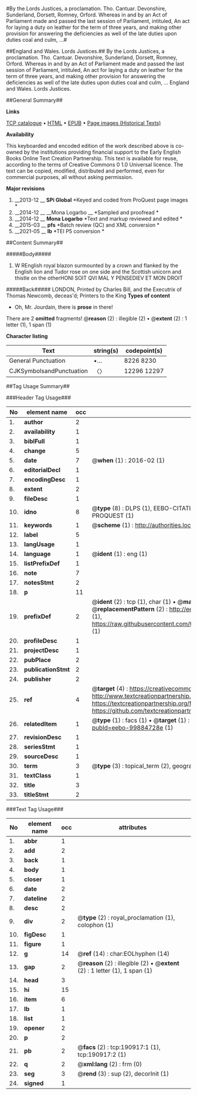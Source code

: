 #By the Lords Justices, a proclamation. Tho. Cantuar. Devonshire, Sunderland, Dorsett, Romney, Orford. Whereas in and by an Act of Parliament made and passed the last session of Parliament, intituled, An act for laying a duty on leather for the term of three years, and making other provision for answering the deficiencies as well of the late duties upon duties coal and culm, ...#

##England and Wales. Lords Justices.##
By the Lords Justices, a proclamation. Tho. Cantuar. Devonshire, Sunderland, Dorsett, Romney, Orford. Whereas in and by an Act of Parliament made and passed the last session of Parliament, intituled, An act for laying a duty on leather for the term of three years, and making other provision for answering the deficiencies as well of the late duties upon duties coal and culm, ...
England and Wales. Lords Justices.

##General Summary##

**Links**

[TCP catalogue](http://www.ota.ox.ac.uk/tcp/)  • 
[HTML](http://tei.it.ox.ac.uk/tcp/Texts-HTML/free/B21/B21797.html)  • 
[EPUB](http://tei.it.ox.ac.uk/tcp/Texts-EPUB/free/B21/B21797.epub) • 
[Page images (Historical Texts)](https://historicaltexts.jisc.ac.uk/eebo-99884728e)

**Availability**

This keyboarded and encoded edition of the work described above is co-owned by the
    institutions providing financial support to the Early English Books Online Text Creation
    Partnership. This text is available for reuse, according to the terms of  Creative Commons 0 1.0 Universal
    licence. The text can be copied, modified, distributed and performed, even for commercial
    purposes, all without asking permission.

**Major revisions**

1. __2013-12 __ __SPi Global__ *Keyed and coded from ProQuest page images *
1. __2014-12 __ __Mona Logarbo __ *Sampled and proofread *
1. __2014-12 __ __Mona Logarbo__ *Text and markup reviewed and edited *
1. __2015-03 __ __pfs__ *Batch review (QC) and XML conversion *
1. __2021-05 __ __lb__ *TEI P5 conversion *

##Content Summary##

#####Body#####

1. W REnglish royal blazon surmounted by a crown and flanked by the English lion and Tudor rose on one side and the Scottish unicorn and thistle on the otherHONI SOIT QVI MAL Y PENSEDIEV ET MON DROIT

#####Back#####
LONDON, Printed by Charles Bill, and the Executrix of Thomas Newcomb, deceas'd; Printers to the King
**Types of content**

  * Oh, Mr. Jourdain, there is **prose** in there!

There are 2 **omitted** fragments! 
 @__reason__ (2) : illegible (2)  •  @__extent__ (2) : 1 letter (1), 1 span (1)

**Character listing**


|Text|string(s)|codepoint(s)|
|---|---|---|
|General Punctuation|•…|8226 8230|
|CJKSymbolsandPunctuation|〈〉|12296 12297|

##Tag Usage Summary##

###Header Tag Usage###

|No|element name|occ|attributes|
|---|---|---|---|
|1.|__author__|2||
|2.|__availability__|1||
|3.|__biblFull__|1||
|4.|__change__|5||
|5.|__date__|7| @__when__ (1) : 2016-02 (1)|
|6.|__editorialDecl__|1||
|7.|__encodingDesc__|1||
|8.|__extent__|2||
|9.|__fileDesc__|1||
|10.|__idno__|8| @__type__ (8) : DLPS (1), EEBO-CITATION (1), VID (1), EEBO-PROQUEST (1), STC (3), PROQUEST (1)|
|11.|__keywords__|1| @__scheme__ (1) : http://authorities.loc.gov/ (1)|
|12.|__label__|5||
|13.|__langUsage__|1||
|14.|__language__|1| @__ident__ (1) : eng (1)|
|15.|__listPrefixDef__|1||
|16.|__note__|7||
|17.|__notesStmt__|2||
|18.|__p__|11||
|19.|__prefixDef__|2| @__ident__ (2) : tcp (1), char (1)  •  @__matchPattern__ (2) : ([0-9\-]+):([0-9IVX]+) (1), (.+) (1)  •  @__replacementPattern__ (2) : http://eebo.chadwyck.com/downloadtiff?vid=$1&page=$2 (1), https://raw.githubusercontent.com/textcreationpartnership/Texts/master/tcpchars.xml#$1 (1)|
|20.|__profileDesc__|1||
|21.|__projectDesc__|1||
|22.|__pubPlace__|2||
|23.|__publicationStmt__|2||
|24.|__publisher__|2||
|25.|__ref__|4| @__target__ (4) : https://creativecommons.org/publicdomain/zero/1.0/ (1), http://www.textcreationpartnership.org/docs/. (1), https://textcreationpartnership.org/faq/#faq05 (1), https://github.com/textcreationpartnership (1)|
|26.|__relatedItem__|1| @__type__ (1) : facs (1)  •  @__target__ (1) : https://data.historicaltexts.jisc.ac.uk/view?pubId=eebo-99884728e (1)|
|27.|__revisionDesc__|1||
|28.|__seriesStmt__|1||
|29.|__sourceDesc__|1||
|30.|__term__|3| @__type__ (3) : topical_term (2), geographic_name (1)|
|31.|__textClass__|1||
|32.|__title__|3||
|33.|__titleStmt__|2||


###Text Tag Usage###

|No|element name|occ|attributes|
|---|---|---|---|
|1.|__abbr__|1||
|2.|__add__|2||
|3.|__back__|1||
|4.|__body__|1||
|5.|__closer__|1||
|6.|__date__|2||
|7.|__dateline__|2||
|8.|__desc__|2||
|9.|__div__|2| @__type__ (2) : royal_proclamation (1), colophon (1)|
|10.|__figDesc__|1||
|11.|__figure__|1||
|12.|__g__|14| @__ref__ (14) : char:EOLhyphen (14)|
|13.|__gap__|2| @__reason__ (2) : illegible (2)  •  @__extent__ (2) : 1 letter (1), 1 span (1)|
|14.|__head__|3||
|15.|__hi__|15||
|16.|__item__|6||
|17.|__lb__|1||
|18.|__list__|1||
|19.|__opener__|2||
|20.|__p__|2||
|21.|__pb__|2| @__facs__ (2) : tcp:190917:1 (1), tcp:190917:2 (1)|
|22.|__q__|2| @__xml:lang__ (2) : frm (0)|
|23.|__seg__|3| @__rend__ (3) : sup (2), decorInit (1)|
|24.|__signed__|1||
